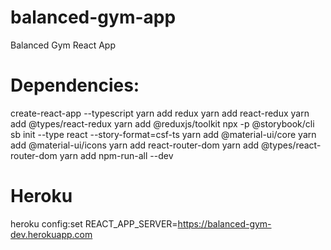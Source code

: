 # balanced-gym-app
Balanced Gym React App


# Dependencies:
create-react-app --typescript
yarn add redux
yarn add react-redux 
yarn add @types/react-redux
yarn add @reduxjs/toolkit
npx -p @storybook/cli sb init --type react --story-format=csf-ts
yarn add @material-ui/core
yarn add @material-ui/icons
yarn add react-router-dom
yarn add @types/react-router-dom
yarn add npm-run-all --dev

# Heroku
heroku config:set REACT_APP_SERVER=https://balanced-gym-dev.herokuapp.com